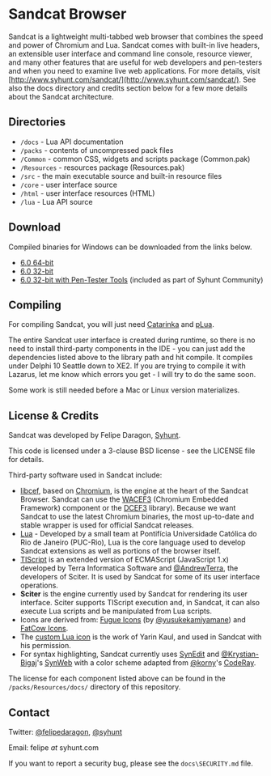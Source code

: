 # Sandcat Browser

Sandcat is a lightweight multi-tabbed web browser that combines the speed and power of Chromium and Lua. Sandcat comes with built-in live headers, an extensible user interface and command line console, resource viewer, and many other features that are useful for web developers and pen-testers and when you need to examine live web applications. For more details, visit [http://www.syhunt.com/sandcat/](http://www.syhunt.com/sandcat/). See also the docs directory and credits section below for a few more details about the Sandcat architecture.

## Directories

* `/docs` - Lua API documentation
* `/packs` - contents of uncompressed pack files
 * `/Common` - common CSS, widgets and scripts package (Common.pak)
 * `/Resources` - resources package (Resources.pak)
* `/src` - the main executable source and built-in resource files
 * `/core` - user interface source
 * `/html` - user interface resources (HTML)
 * `/lua` - Lua API source
 
## Download

Compiled binaries for Windows can be downloaded from the links below.

* [6.0 64-bit](https://syhunt.websiteseguro.com/pub/downloads/sandcat-6.0rc1-win64.exe)
* [6.0 32-bit](https://syhunt.websiteseguro.com/pub/downloads/sandcat-6.0rc1-win32.exe)
* [6.0 32-bit with Pen-Tester Tools](http://www.syhunt.com/en/?n=Syhunt.DownloadHybridCE) (included as part of Syhunt Community)

## Compiling

For compiling Sandcat, you will just need [Catarinka](https://github.com/felipedaragon/catarinka) and [pLua](https://github.com/felipedaragon/pLua-XE).
 
The entire Sandcat user interface is created during runtime, so there is no need to install third-party components in the IDE - you can just add the dependencies listed above to the library path and hit compile. It compiles under Delphi 10 Seattle down to XE2. If you are trying to compile it with Lazarus, let me know which errors you get - I will try to do the same soon.

Some work is still needed before a Mac or Linux version materializes.

## License & Credits

Sandcat was developed by Felipe Daragon, [Syhunt](http://www.syhunt.com/).

This code is licensed under a 3-clause BSD license - see the LICENSE file for details.

Third-party software used in Sandcat include:

* [libcef](http://code.google.com/p/chromiumembedded), based on [Chromium](http://www.chromium.org/), is the engine at the heart of the Sandcat Browser. Sandcat can use the [WACEF3](https://bitbucket.org/WaspAce/wacef) (Chromium Embedded Framework) component or the [DCEF3](https://github.com/hgourvest/dcef3) library). Because we want Sandcat to use the latest Chromium binaries, the most up-to-date and stable wrapper is used for official Sandcat releases.
* [Lua](http://www.lua.org/) - Developed by a small team at Pontifícia Universidade Católica do Rio de Janeiro (PUC-Rio), Lua is the core language used to develop Sandcat extensions as well as portions of the browser itself.
* [TIScript](http://code.google.com/p/tiscript/) is an extended version of ECMAScript (JavaScript 1.x) developed by Terra Informatica Software and [@AndrewTerra](https://github.com/AndrewTerra), the developers of Sciter. It is used by Sandcat for some of its user interface operations.
* **Sciter** is the engine currently used by Sandcat for rendering its user interface. Sciter supports TIScript execution and, in Sandcat, it can also execute Lua scripts and be manipulated from Lua scripts.
* Icons are derived from: [Fugue Icons](https://github.com/yusukekamiyamane/fugue-icons) (by [@yusukekamiyamane](https://github.com/yusukekamiyamane/)) and [FatCow Icons](http://www.fatcow.com/free-icons).
* The [custom Lua icon](http://maurits.tv/data/garrysmod/wiki/wiki.garrysmod.com/indexbf0b.html) is the work of Yarin Kaul, and used in Sandcat with his permission.
* For syntax highlighting, Sandcat currently uses [SynEdit](http://sourceforge.net/projects/synedit/) and [@Krystian-Bigaj](https://github.com/Krystian-Bigaj)'s [SynWeb](https://code.google.com/p/synweb/) with a color scheme adapted from [@korny](https://github.com/korny)'s [CodeRay](https://github.com/rubychan/coderay).

The license for each component listed above can be found in the `/packs/Resources/docs/` directory of this repository.

## Contact

Twitter: [@felipedaragon](https://twitter.com/felipedaragon), [@syhunt](https://twitter.com/syhunt)

Email: felipe _at_ syhunt.com

If you want to report a security bug, please see the `docs\SECURITY.md` file.